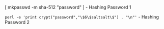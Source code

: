[ mkpasswd -m sha-512 "password" ] - Hashing Password 1
<p><code>perl -e 'print crypt("password","\$6\$saltsalt\$") . "\n"'</code>  - Hashing Password 2</p>  
